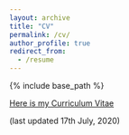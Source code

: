```yaml
---
layout: archive
title: "CV"
permalink: /cv/
author_profile: true
redirect_from:
  - /resume
---
```


{% include base_path %}

[Here is my Curriculum Vitae](https://anweshm136.github.io/files/CV.pdf  "CV")

(last updated 17th July, 2020)

